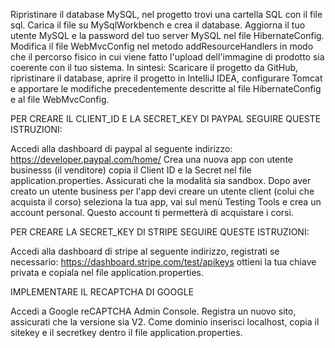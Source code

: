 Ripristinare il database MySQL, nel progetto trovi una cartella SQL con il file sql.
Carica il file su MySqlWorkbench e crea il database.
Aggiorna il tuo utente MySQL e la password del tuo server MySQL nel file HibernateConfig.
Modifica il file WebMvcConfig nel metodo addResourceHandlers in modo che il percorso fisico in cui viene fatto l'upload dell'immagine di prodotto sia coerente con il tuo sistema. In sintesi: Scaricare il progetto da GitHub, ripristinare il database, aprire il progetto in IntelliJ IDEA, configurare Tomcat e apportare le modifiche precedentemente descritte al file HibernateConfig e al file WebMvcConfig. 

PER CREARE IL CLIENT_ID E LA SECRET_KEY DI PAYPAL SEGUIRE QUESTE ISTRUZIONI:

Accedi alla dashboard di paypal al seguente indirizzo: https://developer.paypal.com/home/
Crea una nuova app con utente businesss (il venditore) copia il Client ID e la Secret nel file application.properties. Assicurati che la modalità sia sandbox. Dopo aver creato un utente business per l'app devi creare un utente client (colui che acquista il corso) seleziona la tua app, vai sul menù Testing Tools e crea un account personal. Questo account ti permetterà di acquistare i corsi.

PER CREARE LA SECRET_KEY DI STRIPE SEGUIRE QUESTE ISTRUZIONI:

Accedi alla dashboard di stripe al seguente indirizzo, registrati se necessario: https://dashboard.stripe.com/test/apikeys ottieni la tua chiave privata e copiala nel file application.properties.


IMPLEMENTARE IL RECAPTCHA DI GOOGLE

Accedi a Google reCAPTCHA Admin Console. Registra un nuovo sito, assicurati che la versione sia V2. Come dominio inserisci localhost, copia il sitekey e il secretkey dentro il file application.properties.
